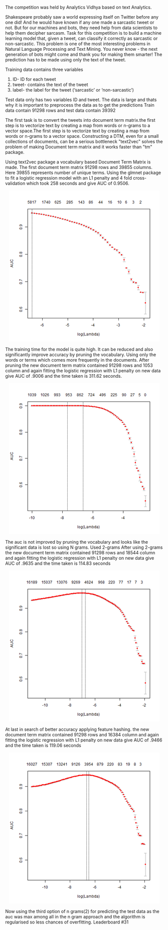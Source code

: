  The competition was held by Analytics Vidhya based on text Analytics.

Shakespeare probably saw a world expressing itself on Twitter before any one did! And he would have known if any one made a sarcastic tweet
or not. But for our machines and bots, they need help from data scientists to help them decipher sarcasm. 
Task for this competition is to build a machine learning model that, given a tweet, can classify it correctly as sarcastic or non-sarcastic.
This problem is one of the most interesting problems in Natural Language Processing and Text Mining.
You never know - the next generation of bots might come and thank you for making them smarter! 
The prediction has to be made using only the text of the tweet.

Training data contains three variables 
1. ID- ID for each tweet
2. tweet-  contains the text of the tweet
3. label- the label for the tweet (‘sarcastic’ or ‘non-sarcastic’)

Test data only has  two variables ID and tweet.
The data is large and thats why it is important to preprocess the data as to get the predictions
Train data contain 91298 rows and test data contain 39392

The first task is to convert the tweets into document term matrix.the first step is to vectorize text by creating a map from
words or n-grams to a vector space.The first step is to vectorize text by creating a map from words or n-grams to a vector space.
Constructing a DTM, even for a small collections of documents, can be a serious bottleneck "text2vec" solves the problem of making 
Document term matrix and it works faster than "tm" package.

Using text2vec package a vocabulary based Document Term Matrix is made.
The first document term matrix 91298 rows and 39855 columns. Here 39855 represents number of unique terms.
Using the glmnet package to fit a logistic regression model with an L1 penalty and 4 fold cross-validation which took 258 seconds and
give AUC of 0.9506.
<p align="center">
      <img src="plot1.png">
</p>

The training time for the model is quite high. It can be reduced and also significantly improve accuracy by pruning the vocabulary. Using
only the words or terms which comes more frequently in the documents.
After pruning the new document term matrix contained 91298 rows and 1053 column and again fitting the logistic regression with L1 penalty on
new data give AUC of .9006 and the time taken is 311.62 seconds.
<p align="center">
      <img src="plot2.png">
</p>

The auc is not improved by pruning the vocabulary and looks like the significant data is lost so using N grams.
Used 2-grams
After using 2-grams the new document term matrix contained 91298 rows and 18544 column and again fitting the logistic regression with L1 penalty on
new data give AUC of .9635 and the time taken is 114.83 seconds
<p align="center">
      <img src="plot3.png">
</p>

At last in search of better accuracy applying feature hashing.
the new document term matrix contained 91298 rows and 16384 column and again fitting the logistic regression with L1 penalty on
new data give AUC of .9466 and the time taken is 119.06 seconds
<p align="center">
      <img src="plot4.png">
</p>

Now using the third option of n grams(2) for predicting the test data as the auc was max among all in the n gram approach and the algorithm is
regularised so less chances of overfitting.
Leaderboard #31

